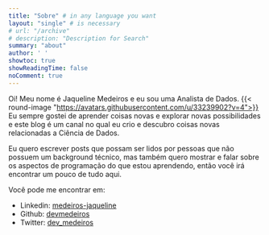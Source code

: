 ```yaml
---
title: "Sobre" # in any language you want
layout: "single" # is necessary
# url: "/archive"
# description: "Description for Search"
summary: "about"
author: ' '
showtoc: true
showReadingTime: false
noComment: true
---
```


Oi! Meu nome é Jaqueline Medeiros e eu sou uma Analista de Dados. {{< round-image "https://avatars.githubusercontent.com/u/33239902?v=4">}} Eu sempre gostei de aprender coisas novas e explorar novas possibilidades e este blog é um canal no qual eu crio e descubro coisas novas relacionadas a Ciência de Dados.

Eu quero escrever posts que possam ser lidos por pessoas que não possuem um background técnico, mas também quero mostrar e falar sobre os aspectos de programação do que estou aprendendo, então você irá encontrar um pouco de tudo aqui.

Você pode me encontrar em:

- Linkedin: [medeiros-jaqueline](https://www.linkedin.com/in/medeiros-jaqueline/)
- Github: [devmedeiros](https://github.com/devmedeiros)
- Twitter: [dev_medeiros](https://twitter.com/dev_medeiros)
